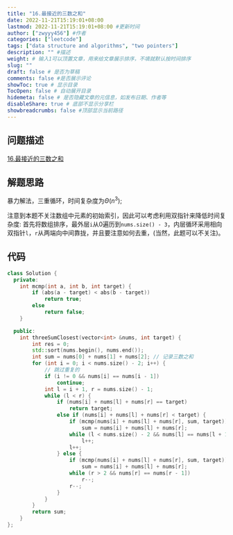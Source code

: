 ```yaml
---
title: "16.最接近的三数之和"
date: 2022-11-21T15:19:01+08:00
lastmod: 2022-11-21T15:19:01+08:00 #更新时间
author: ["zwyyy456"] #作者
categories: ["leetcode"]
tags: ["data structure and algorithms", "two pointers"]
description: "" #描述
weight: # 输入1可以顶置文章，用来给文章展示排序，不填就默认按时间排序
slug: ""
draft: false # 是否为草稿
comments: false #是否展示评论
showToc: true # 显示目录
TocOpen: false # 自动展开目录
hidemeta: false # 是否隐藏文章的元信息，如发布日期、作者等
disableShare: true # 底部不显示分享栏
showbreadcrumbs: false #顶部显示当前路径
---
```

## 问题描述
[16.最接近的三数之和](https://leetcode.cn/problems/3sum-closest/)

## 解题思路
暴力解法，三重循环，时间复杂度为$\Theta(n^3)$;

注意到本题不关注数组中元素的初始索引，因此可以考虑利用双指针来降低时间复杂度:
首先将数组排序，最外层`i`从0遍历到`nums.size() - 3`，内层循环采用相向双指针`l`，`r`从两端向中间靠拢，并且要注意如何去重，(当然，此题可以不关注)。

## 代码
```cpp
class Solution {
  private:
    int mcmp(int a, int b, int target) {
        if (abs(a - target) < abs(b - target))
            return true;
        else
            return false;
    }

  public:
    int threeSumClosest(vector<int> &nums, int target) {
        int res = 0;
        std::sort(nums.begin(), nums.end());
        int sum = nums[0] + nums[1] + nums[2]; // 记录三数之和
        for (int i = 0; i < nums.size() - 2; i++) {
            // 跳过重复的
            if (i != 0 && nums[i] == nums[i - 1])
                continue;
            int l = i + 1, r = nums.size() - 1;
            while (l < r) {
                if (nums[i] + nums[l] + nums[r] == target)
                    return target;
                else if (nums[i] + nums[l] + nums[r] < target) {
                    if (mcmp(nums[i] + nums[l] + nums[r], sum, target))
                        sum = nums[i] + nums[l] + nums[r];
                    while (l < nums.size() - 2 && nums[l] == nums[l + 1])
                        l++;
                    l++;
                } else {
                    if (mcmp(nums[i] + nums[l] + nums[r], sum, target))
                        sum = nums[i] + nums[l] + nums[r];
                    while (r > 2 && nums[r] == nums[r - 1])
                        r--;
                    r--;
                }
            }
        }
        return sum;
    }
};
```

